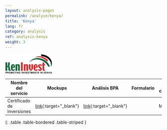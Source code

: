 ```yaml
---
layout: analysis-pages
permalink: /analyse/kenya/
title: 'Kenya'
lang: fr
category: analysis
ref: analysis-kenya
weight: 3
---
```


![kenya.eRegistrations.org](/img/kenya-logo.png)  


Nombre del servicio | Mockups | Análisis BPA | Formulario | A cargo
--- | --- | --- | --- |--- 
Certificado de inversiones | [link](https://31txfv.axshare.com/#p=guide){:target="_blank"} | [link](https://docs.google.com/document/d/188ja_y2bMWVrxciJkZrlY_jW1E46_X2UX5jP-zgAo6o/edit?usp=sharing){:target="_blank"} | | Mehdi
{: .table .table-bordered .table-striped }